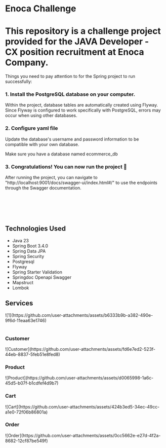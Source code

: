 # Enoca Challenge

<h1>
This repository is a challenge project provided for the JAVA Developer - CX position recruitment at Enoca Company.</h1>

<p>Things you need to pay attention to for the Spring project to run successfully:</p>

<h3>1. Install the PostgreSQL database on your computer.</h3>

<p>Within the project, database tables are automatically created using Flyway. Since Flyway is configured to work specifically with PostgreSQL, errors may occur when using other databases.</p>

<h3>2. Configure yaml file</h3>

<p>Update the database's username and password information to be compatible with your own database.</p>
<p>Make sure you have a database named ecommerce_db</p>

<h3>3. Congratulations! You can now run the project 🎉</h3>

<p>After running the project, you can navigate to "http://localhost:9001/docs/swagger-ui/index.html#/" to use the endpoints through the Swagger documentation.</p>

<br><br><br><br>

<h2>Technologies Used</h2>

<ul>
<li>Java 23</li>
<li>Spring Boot 3.4.0</li>
<li>Spring Data JPA</li>
<li>Spring Security</li>
<li>Postgresql</li>
<li>Flyway</li>
<li>Spring Starter Validation</li>
<li>Springdoc Openapi Swagger</li>
<li>Mapstruct</li>
<li>Lombok</li>
</ul>

<h2>Services</h2>
![1](https://github.com/user-attachments/assets/b6333b9b-a382-490e-9f6d-11eaa63e1746)
<br><br>

<h3>Customer</h3>
![Customer](https://github.com/user-attachments/assets/fd6e7ed2-523f-44eb-8837-5feb51e8fed8)
<br>

<h3>Product</h3>
![Product](https://github.com/user-attachments/assets/d0065998-1a6c-45d5-b07f-b1cdfef4d9b7)
<br>

<h3>Cart</h3>
![Cart](https://github.com/user-attachments/assets/424b3ed5-34ec-49cc-a1e0-72f06b86801a)
<br>

<h3>Order</h3>
![Order](https://github.com/user-attachments/assets/0cc5662e-e27d-4f2a-8682-12cf87be549f)
<br>
